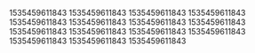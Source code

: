 1535459611843
1535459611843
1535459611843
1535459611843
1535459611843
1535459611843
1535459611843
1535459611843
1535459611843
1535459611843
1535459611843
1535459611843
1535459611843
1535459611843
1535459611843
